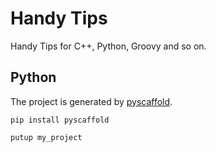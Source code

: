 # Handy Tips
Handy Tips for C++, Python, Groovy and so on.

## Python
The project is generated by [pyscaffold](https://github.com/pyscaffold/pyscaffold).
```
pip install pyscaffold

putup my_project
```
